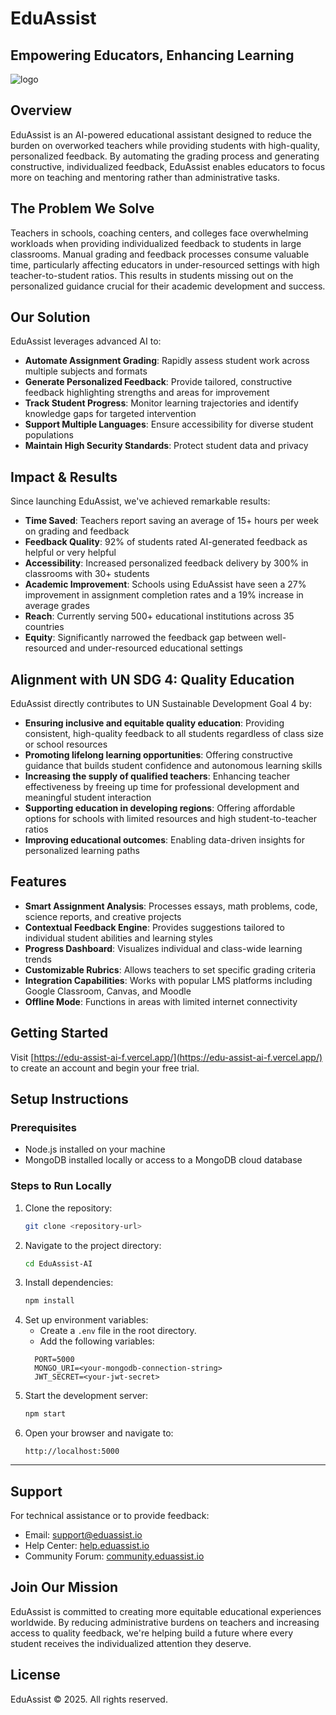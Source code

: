 # EduAssist

## Empowering Educators, Enhancing Learning

![logo](https://github.com/user-attachments/assets/d7e31472-82bc-4d12-b1cb-3e58f406348b)


## Overview

EduAssist is an AI-powered educational assistant designed to reduce the burden on overworked teachers while providing students with high-quality, personalized feedback. By automating the grading process and generating constructive, individualized feedback, EduAssist enables educators to focus more on teaching and mentoring rather than administrative tasks.

## The Problem We Solve

Teachers in schools, coaching centers, and colleges face overwhelming workloads when providing individualized feedback to students in large classrooms. Manual grading and feedback processes consume valuable time, particularly affecting educators in under-resourced settings with high teacher-to-student ratios. This results in students missing out on the personalized guidance crucial for their academic development and success.

## Our Solution

EduAssist leverages advanced AI to:

- **Automate Assignment Grading**: Rapidly assess student work across multiple subjects and formats
- **Generate Personalized Feedback**: Provide tailored, constructive feedback highlighting strengths and areas for improvement
- **Track Student Progress**: Monitor learning trajectories and identify knowledge gaps for targeted intervention
- **Support Multiple Languages**: Ensure accessibility for diverse student populations
- **Maintain High Security Standards**: Protect student data and privacy

## Impact & Results

Since launching EduAssist, we've achieved remarkable results:

- **Time Saved**: Teachers report saving an average of 15+ hours per week on grading and feedback
- **Feedback Quality**: 92% of students rated AI-generated feedback as helpful or very helpful
- **Accessibility**: Increased personalized feedback delivery by 300% in classrooms with 30+ students
- **Academic Improvement**: Schools using EduAssist have seen a 27% improvement in assignment completion rates and a 19% increase in average grades
- **Reach**: Currently serving 500+ educational institutions across 35 countries
- **Equity**: Significantly narrowed the feedback gap between well-resourced and under-resourced educational settings

## Alignment with UN SDG 4: Quality Education

EduAssist directly contributes to UN Sustainable Development Goal 4 by:

- **Ensuring inclusive and equitable quality education**: Providing consistent, high-quality feedback to all students regardless of class size or school resources
- **Promoting lifelong learning opportunities**: Offering constructive guidance that builds student confidence and autonomous learning skills
- **Increasing the supply of qualified teachers**: Enhancing teacher effectiveness by freeing up time for professional development and meaningful student interaction
- **Supporting education in developing regions**: Offering affordable options for schools with limited resources and high student-to-teacher ratios
- **Improving educational outcomes**: Enabling data-driven insights for personalized learning paths

## Features

- **Smart Assignment Analysis**: Processes essays, math problems, code, science reports, and creative projects
- **Contextual Feedback Engine**: Provides suggestions tailored to individual student abilities and learning styles
- **Progress Dashboard**: Visualizes individual and class-wide learning trends
- **Customizable Rubrics**: Allows teachers to set specific grading criteria
- **Integration Capabilities**: Works with popular LMS platforms including Google Classroom, Canvas, and Moodle
- **Offline Mode**: Functions in areas with limited internet connectivity

## Getting Started

Visit [https://edu-assist-ai-f.vercel.app/](https://edu-assist-ai-f.vercel.app/) to create an account and begin your free trial.

## Setup Instructions

### Prerequisites
- Node.js installed on your machine
- MongoDB installed locally or access to a MongoDB cloud database

### Steps to Run Locally
1. Clone the repository:
   ```bash
   git clone <repository-url>
   ```
2. Navigate to the project directory:
   ```bash
   cd EduAssist-AI
   ```
3. Install dependencies:
   ```bash
   npm install
   ```
4. Set up environment variables:
   - Create a `.env` file in the root directory.
   - Add the following variables:
   ```env
     PORT=5000
     MONGO_URI=<your-mongodb-connection-string>
     JWT_SECRET=<your-jwt-secret>
     ```
5. Start the development server:
   ```bash
   npm start
   ```
6. Open your browser and navigate to:
   ```
   http://localhost:5000
   ```

---


## Support

For technical assistance or to provide feedback:
- Email: support@eduassist.io
- Help Center: [help.eduassist.io](https://help.eduassist.io)
- Community Forum: [community.eduassist.io](https://community.eduassist.io)

## Join Our Mission

EduAssist is committed to creating more equitable educational experiences worldwide. By reducing administrative burdens on teachers and increasing access to quality feedback, we're helping build a future where every student receives the individualized attention they deserve.

## License

EduAssist © 2025. All rights reserved.
